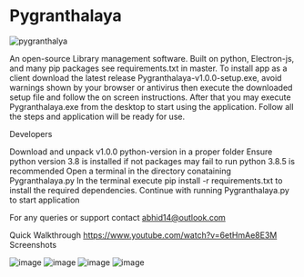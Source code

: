 # Pygranthalaya

![pygranthalya](https://user-images.githubusercontent.com/34400585/164593247-cdff656e-2b31-4a5b-b473-6d130c0cd500.png)

  An open-source Library management software.
  Built on python, Electron-js, and many pip packages see requirements.txt in master.
  To install app as a client download the latest release Pygranthalaya-v1.0.0-setup.exe, 
  avoid warnings shown by your browser or antivirus then execute the downloaded
  setup file and follow the on screen instructions. After that you may
  execute Pygranthalaya.exe from the desktop to start using the application.
  Follow all the steps and application will be ready for use.

Developers

  Download and unpack v1.0.0 python-version in a proper folder
  Ensure python version 3.8 is installed if not packages may fail to run python 3.8.5 is recommended
  Open a terminal in the directory conataining Pygranthalaya.py
  In the terminal execute pip install -r requirements.txt to install the required dependencies.
  Continue with running Pygranthalaya.py to start application

For any queries or support contact abhid14@outlook.com

Quick Walkthrough
https://www.youtube.com/watch?v=6etHmAe8E3M
Screenshots

![image](https://user-images.githubusercontent.com/34400585/164593081-7b8613a1-94b2-4deb-b4cf-a278d2ff9c00.png)
![image](https://user-images.githubusercontent.com/34400585/164593908-c6b93ee0-b56e-4afb-9f98-2bb7df24e551.png)
![image](https://user-images.githubusercontent.com/34400585/164594363-0d6b23b4-8b22-42d2-93dd-e10edc854a62.png)
![image](https://user-images.githubusercontent.com/34400585/164594921-40b5ad06-66f2-484a-9646-c1c3c3f07a5d.png)

